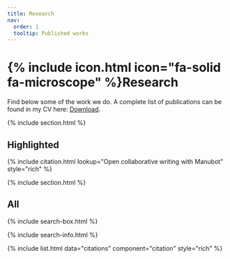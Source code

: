 ```yaml
---
title: Research
nav:
  order: 1
  tooltip: Published works
---
```


# {% include icon.html icon="fa-solid fa-microscope" %}Research

Find below some of the work we do. A complete list of publications can be found in my CV here: <a href="curriculo_update.pdf" target="_blank">Download</a>.

{% include section.html %}

## Highlighted

{% include citation.html lookup="Open collaborative writing with Manubot" style="rich" %}

{% include section.html %}

## All

{% include search-box.html %}

{% include search-info.html %}

{% include list.html data="citations" component="citation" style="rich" %}
